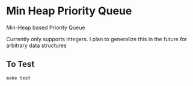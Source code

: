 # Min Heap Priority Queue

Min-Heap based Priority Queue

Currently only supports integers. I plan to generalize this in the future for arbitrary data structures

## To Test

```
make test
```

